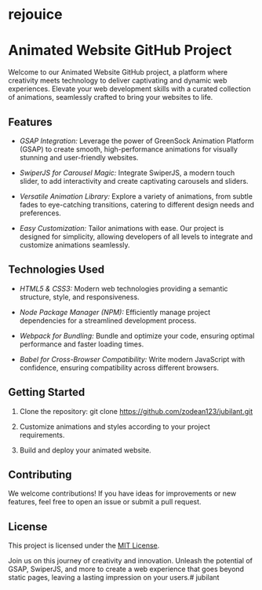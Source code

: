 # rejouice
# Animated Website GitHub Project

Welcome to our Animated Website GitHub project, a platform where creativity meets technology to deliver captivating and dynamic web experiences. Elevate your web development skills with a curated collection of animations, seamlessly crafted to bring your websites to life.

## Features

- *GSAP Integration:* Leverage the power of GreenSock Animation Platform (GSAP) to create smooth, high-performance animations for visually stunning and user-friendly websites.

- *SwiperJS for Carousel Magic:* Integrate SwiperJS, a modern touch slider, to add interactivity and create captivating carousels and sliders.

- *Versatile Animation Library:* Explore a variety of animations, from subtle fades to eye-catching transitions, catering to different design needs and preferences.

- *Easy Customization:* Tailor animations with ease. Our project is designed for simplicity, allowing developers of all levels to integrate and customize animations seamlessly.

## Technologies Used

- *HTML5 & CSS3:* Modern web technologies providing a semantic structure, style, and responsiveness.

- *Node Package Manager (NPM):* Efficiently manage project dependencies for a streamlined development process.

- *Webpack for Bundling:* Bundle and optimize your code, ensuring optimal performance and faster loading times.

- *Babel for Cross-Browser Compatibility:* Write modern JavaScript with confidence, ensuring compatibility across different browsers.

## Getting Started

1. Clone the repository: git clone https://github.com/zodean123/jubilant.git

2. Customize animations and styles according to your project requirements.

3. Build and deploy your animated website.

## Contributing

We welcome contributions! If you have ideas for improvements or new features, feel free to open an issue or submit a pull request.

## License

This project is licensed under the [MIT License](LICENSE).

Join us on this journey of creativity and innovation. Unleash the potential of GSAP, SwiperJS, and more to create a web experience that goes beyond static pages, leaving a lasting impression on your users.# jubilant
